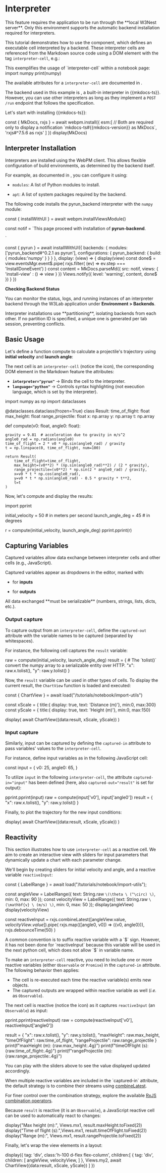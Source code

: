 # Interpreter


<note level='warning' label='Important'>
This feature requires the application to be run through the 
**<ext-link target="w3nest">local W3Nest server</ext-link>**. 
Only this environment supports the automatic backend installation required for interpreters.
</note>

This tutorial demonstrates how to use the <api-link target="InterpreterCellView"></api-link> component, 
which defines an executable cell interpreted by a backend. 
These interpreter cells are referenced from the Markdown source code using a DOM element with the tag 
`interpreter-cell`, e.g.:

<code-snippet language="markdown">
This exemplifies the usage of `interpreter-cell` within a notebook page:

<interpreter-cell interpreter="pyrun" language="python">
import numpy
print(numpy)
</interpreter-cell>
</code-snippet>

The available attributes for a `interpreter-cell` are documented in 
<api-link target="InterpreterCellView.FromDomAttributes"></api-link>.


The backend used in this example is <api-link target="pyrun_backend"></api-link>, a built-in interpreter in
{{mkdocs-ts}}. However, you can use other interpreters as long as they implement a `POST /run` endpoint that follows
the <api-link target="InterpreterApi"></api-link> specification.

Let's start with installing {{mkdocs-ts}}:

<js-cell>
const { MkDocs, rxjs } = await webpm.install({
    esm:[ 
         // Both are required only to display a notification
        `mkdocs-ts#{{mkdocs-version}} as MkDocs`, 
        'rxjs#^7.5.6 as rxjs' 
    ]
})
display(MkDocs)
</js-cell>

## Interpreter Installation

Interpreters are installed using the <ext-link target="webpm">WebPM client</ext-link>.
This allows flexible configuration of build environments, as determined by the backend itself.

For example, as documented in <api-link target="pyrun_backend"></api-link>, you can configure it using:

*  `modules`: A list of Python modules to install.

*  `apt`: A list of system packages required by the backend.

The following code installs the pyrun_backend interpreter with the `numpy` module:

<js-cell>
const { installWithUI } = await webpm.installViewsModule()

const notif = `This page proceed with installation of **pyrun-backend**.

<install-view></install-view>
`

const { pyrun } = await installWithUI({
    backends: { 
        modules:['pyrun_backend#^0.2.1 as pyrun'],
        configurations: {
            pyrun_backend: {
                build: { 
                    modules:'numpy'
                }
            }
        }
    },
    display: (view) => { 
        display(view)
        const done$ = view.eventsMgr.event$.pipe(
            rxjs.filter( (ev) => ev.step === 'InstallDoneEvent')
        )
        const content = MkDocs.parseMd({
            src: notif,
            views: { 'install-view' : () => view }
        })
        Views.notify({
            level: 'warning',
            content,
            done$
        })
    }
})
</js-cell>

**Checking Backend Status**

You can monitor the status, logs, and running instances of an interpreter backend through
the <ext-link target="w3lab">W3Lab</ext-link> application under **Environment > Backends**.

<note level="hint" title="Partitioning">
Interpreter installations use **partitioning**, isolating backends from each other.
If no partition ID is specified, a unique one is generated per tab session, preventing conflicts.
</note>


## Basic Usage

Let's define a function compute to calculate a projectile's trajectory using **initial velocity** and **launch angle**:

The next cell is an `interpreter-cell` (notice the <i class="fas fa-network-wired"></i> icon), the corresponding
DOM element in the Markdown feature the attributes: 
*  **`interpreter="pyrun"`** → Binds the cell to the interpreter.
*  **`language="python"`** → Controls syntax highlighting (not execution language, which is set by the interpreter).


<interpreter-cell interpreter="pyrun" language="python">
import numpy as np
import dataclasses

@dataclasses.dataclass(frozen=True)
class Result:
    time_of_flight: float
    max_height: float
    range_projectile: float
    x: np.array
    y: np.array
    t: np.array

def compute(v0: float, angle0: float):

    gravity = 9.81  # acceleration due to gravity in m/s^2
    angle0_rad = np.radians(angle0)
    time_of_flight = 2 * v0 * np.sin(angle0_rad) / gravity
    t = np.linspace(0, time_of_flight, num=100)

    return Result(
        time_of_flight=time_of_flight, 
        max_height=(v0**2) * (np.sin(angle0_rad)**2) / (2 * gravity), 
        range_projectile=(v0**2) * np.sin(2 * angle0_rad) / gravity,
        x=v0 * t * np.cos(angle0_rad), 
        y=v0 * t * np.sin(angle0_rad) - 0.5 * gravity * t**2,
        t=t
    )
</interpreter-cell>

Now, let's compute and display the results:

<interpreter-cell interpreter="pyrun" language="python">
import pprint

initial_velocity = 50  # in meters per second
launch_angle_deg = 45  # in degrees

r = compute(initial_velocity, launch_angle_deg)
pprint.pprint(r)
</interpreter-cell>


## Capturing Variables

Captured variables allow data exchange between interpreter cells and other cells (e.g., JavaScript).

Captured variables appear as dropdowns in the editor, marked with:

*  <i class='fas fa-sign-in-alt'></i> for **inputs**

*  <i class='fas fa-sign-out-alt'></i> for **outputs**

<note level='warning' label='Important'>
All data exchanged **must be serializable** (numbers, strings, lists, dicts, etc.).
</note>

### Output capture

To capture output from an `interpreter-cell`, define the `captured-out` attribute with 
the variable names to be captured (separated by whitespaces).

For instance, the following cell captures the `result` variable:

<interpreter-cell interpreter="pyrun" language="python" captured-out="result">
raw = compute(initial_velocity, launch_angle_deg)
result = {
    # The `tolist()` convert the numpy array to a serializable entity over HTTP.
    "x": raw.x.tolist(),
    "y": raw.y.tolist()
}
</interpreter-cell>

Now, the `result` variable can be used in other types of cells. 
To display the current result, the `ChartView` function is loaded and executed:

<js-cell>
const { ChartView } = await load("/tutorials/notebook/import-utils")

const xScale = { title:{ display: true, text: 'Distance (m)'}, min:0, max:300}
const yScale = { title:{ display: true, text: 'Height (m)'}, min:0, max:150}

display( await ChartView({data:result, xScale, yScale}) )
</js-cell>



### Input capture

Similarly, input can be captured by defining the `captured-in` attribute to pass variables' values to the 
`interpreter-cell`.

For instance, define input variables as in the following JavaScript cell:

<js-cell>
const input = { 
    v0: 25,
    angle0: 65,
}
</js-cell>

To utilize `input` in the following `interpreter-cell`, the attribute `captured-in="input"` has been defined (here, 
also `captured-out="result"` is set for output):

<interpreter-cell interpreter="pyrun" language="python" captured-in="input" captured-out="result">
pprint.pprint(input)
raw = compute(input['v0'], input['angle0'])
result = {
    "x": raw.x.tolist(),
    "y": raw.y.tolist()
}
</interpreter-cell>

Finally, to plot the trajectory for the new input conditions:

<js-cell>
display( await ChartView({data:result, xScale, yScale}) )
</js-cell>

## Reactivity

This section illustrates how to use `interpreter-cell` as a reactive cell. 
We aim to create an interactive view with sliders for input parameters that dynamically update a chart with each 
parameter change.

We'll begin by creating sliders for initial velocity and angle, and a reactive variable `reactiveInput`:

<js-cell>
const { LabelRange } = await load("/tutorials/notebook/import-utils");

const angleView = LabelRange({
    text: String.raw `\(\theta \ (^\circ) \)`, min: 0, max: 90
});
const velocityView = LabelRange({
    text: String.raw `\(\mathbf{v} \ (m/s) \)`, min: 0, max: 50
});
display(angleView)
display(velocityView)

const reactiveInput = rxjs.combineLatest([angleView.value$, velocityView.value$]).pipe(
    rxjs.map(([angle0, v0]) => ({v0, angle0})),
    rxjs.debounceTime(50)
)
</js-cell>

<note level='warning' title='Variable name compatibility'>
A common convention is to suffix reactive variable with a `$` sign. 
However, it has not been done for `reactiveInput` because this variable will be used in the next python cell, 
which does not allow `$` in variable name.
</note>

To make an `interpreter-cell` reactive, you need to include one or more reactive variables (either `Observable` or 
`Promise`) in the `captured-in` attribute. The following behavior then applies:
*  The cell is re-executed each time the reactive variable(s) emits new objects.
*  The captured outputs are wrapped within reactive variable as well (*i.e.* as `Observable`).


The next cell is reactive (notice the <i class="fas fa-bolt"></i> icon) as it captures `reactiveInput`
(an `Observable`) as input:

<interpreter-cell interpreter="pyrun" language="python" captured-in="reactiveInput" captured-out="result">
pprint.pprint(reactiveInput)
raw = compute(reactiveInput['v0'], reactiveInput['angle0'])

result = {
    "x": raw.x.tolist(),
    "y": raw.y.tolist(),
    "maxHeight": raw.max_height,
    "timeOfFlight": raw.time_of_flight,
    "rangeProjectile": raw.range_projectile
}
print(f"maxHeight (m): {raw.max_height:.4g}")
print(f"timeOfFlight (s): {raw.time_of_flight:.4g}")
print(f"rangeProjectile (m): {raw.range_projectile:.4g}")
</interpreter-cell>

You can play with the sliders above to see the value displayed updated accordingly.

<note level="hint">
When multiple reactive variables are included in the `captured-in` attribute, the default strategy is to combine
their streams using <a href="https://rxjs.dev/api/index/function/combineLatest" target="_blank">combineLatest</a>.

For finer control over the combination strategy, explore the available
<a href="https://www.learnrxjs.io/learn-rxjs/operators/combination" target="_blank">RxJS combination operators</a>.
</note>

Because `result` is reactive (it is an `Observable`), a JavaScript reactive cell can be used to automatically 
react to changes:

<js-cell reactive="true">
display("Max height (m):", Views.mx1, result.maxHeight.toFixed(2))
display("Time of flight (s):",Views.mx1,  result.timeOfFlight.toFixed(2))
display("Range (m):", Views.mx1, result.rangeProjectile.toFixed(2))
</js-cell>

Finally, let's wrap the view elements in a layout:

<js-cell cell-id="final">
display({
    tag: 'div',
    class:'h-100 d-flex flex-column',
    children:[
        {
        	tag: 'div',
            children: [
                angleView,
                velocityView,
            ]
        },
        Views.my2,
        await ChartView({data:result, xScale, yScale})
    ]
})
</js-cell>

<cell-output cell-id="final" full-screen="true">
</cell-output>